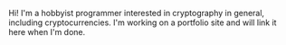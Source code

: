 Hi! I'm a hobbyist programmer interested in cryptography in general, including cryptocurrencies.
I'm working on a portfolio site and will link it here when I'm done.
